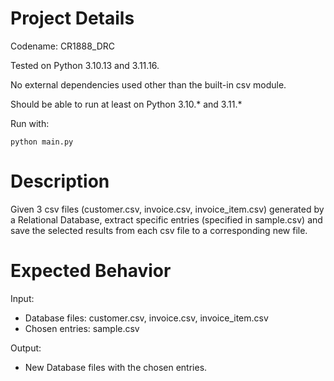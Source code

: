 # Project Details
Codename: CR1888_DRC

Tested on Python 3.10.13 and 3.11.16.

No external dependencies used other than the built-in csv module.

Should be able to run at least on Python 3.10.* and 3.11.*

Run with:

    python main.py

# Description

Given 3 csv files (customer.csv, invoice.csv, invoice_item.csv) generated by a Relational Database, extract specific entries (specified in sample.csv)
and save the selected results from each csv file to a corresponding new file.

# Expected Behavior

Input:
* Database files: customer.csv, invoice.csv, invoice_item.csv
* Chosen entries: sample.csv

Output:
* New Database files with the chosen entries.
